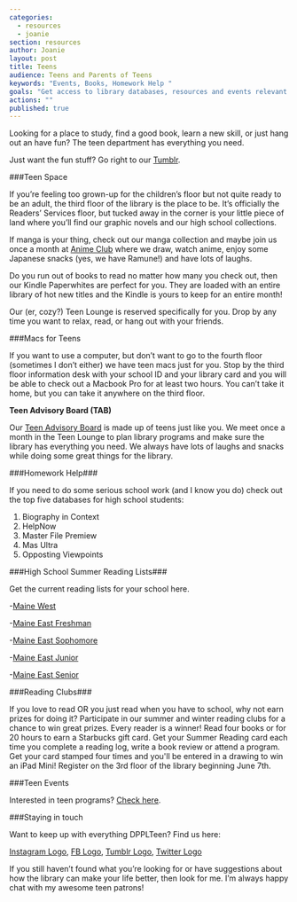 ```yaml
---
categories: 
  - resources
  - joanie
section: resources
author: Joanie
layout: post
title: Teens
audience: Teens and Parents of Teens
keywords: "Events, Books, Homework Help "
goals: "Get access to library databases, resources and events relevant to them."
actions: ""
published: true
---
```


Looking for a place to study, find a good book, learn a new skill, or just hang out an have fun? The teen department has everything you need.

Just want the fun stuff? Go right to our [Tumblr](http://dpplteens.tumblr.com/).

###Teen Space

If you’re feeling too grown-up for the children’s floor but not quite ready to be an adult, the third floor of the library is the place to be. It’s officially the Readers’ Services floor, but tucked away in the corner is your little piece of land where you’ll find our graphic novels and our high school collections. 

If manga is your thing, check out our manga collection and maybe join us once a month at [Anime Club](http://dppl.webfactional.com/calendar/category/teens) where we draw, watch anime, enjoy some Japanese snacks (yes, we have Ramune!) and have lots of laughs.

Do you run out of books to read no matter how many you check out, then our Kindle Paperwhites are perfect for you. They are loaded with an entire library of hot new titles and the Kindle is yours to keep for an entire month!

Our (er, cozy?) Teen Lounge is reserved specifically for you. Drop by any time you want to relax, read, or hang out with your friends. 

###Macs for Teens

If you want to use a computer, but don’t want to go to the fourth floor (sometimes I don’t either) we have teen macs just for you. Stop by the third floor information desk with your school ID and your library card and you will be able to check out a Macbook Pro for at least two hours. You can’t take it home, but you can take it anywhere on the third floor. 

**Teen Advisory Board (TAB)**

Our [Teen Advisory Board](http://dppl.webfactional.com/calendar/category/teens) is made up of teens just like you. We meet once a month in the Teen Lounge to plan library programs and make sure the library has everything you need. We always have lots of laughs and snacks while doing some great things for the library.  

###Homework Help###

If you need to do some serious school work (and I know you do) check out the top five databases for high school students:  

1. Biography in Context
2. HelpNow
3. Master File Premiew
4. Mas Ultra 
5. Opposting Viewpoints

###High School Summer Reading Lists###  

Get the current reading lists for your school here.

-[Maine West](http://dppl.bibliocommons.com/list/show/84339150_desplainesreaders/281817257_maine_west_summer_reading_list)

-[Maine East Freshman](http://dppl.bibliocommons.com/list/show/84339150_desplainesreaders/281841807_maine_east_freshman_summer_reading_list)

-[Maine East Sophomore](http://dppl.bibliocommons.com/list/show/84339150_desplainesreaders/284819797_maine_east_sophomore_summer_reading_list)

-[Maine East Junior](http://dppl.bibliocommons.com/list/show/84339150_desplainesreaders/284823388_maine_east_junior_summer_reading_list)

-[Maine East Senior](http://dppl.bibliocommons.com/list/show/84339150_desplainesreaders/284827587_maine_east_senior_summer_reading_list)

###Reading Clubs###  

If you love to read OR you just read when you have to school, why not earn prizes for doing it? Participate in our summer and winter reading clubs for a chance to win great prizes. Every reader is a winner! Read four books or for 20 hours to earn a Starbucks gift card. Get your Summer Reading card each time you complete a reading log, write a book review or attend a program. Get your card stamped four times and you'll be entered in a drawing to win an iPad Mini! Register on the 3rd floor of the library beginning June 7th. 

###Teen Events

Interested in teen programs? [Check here](http://calendar.dppl.org/evanced/lib/eventcalendar.asp?ag=&et=Teen+Program&dt=mo&df=calendar&cn=0&private=0&ln=0).

###Staying in touch

Want to keep up with everything DPPLTeen? Find us here:

[Instagram Logo](http://instagram.com/dpplteen), [FB Logo](https://www.facebook.com/DPPLTeen), [Tumblr Logo](http://dpplteen.tumblr.com//), [Twitter Logo](https://twitter.com/dpplteen)

If you still haven’t found what you’re looking for or have suggestions about how the library can make your life better, then look for me. I’m always happy chat with my awesome teen patrons!